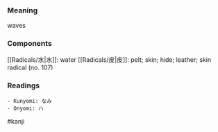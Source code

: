 ### Meaning

waves

### Components

[[Radicals/水|水]]: water [[Radicals/皮|皮]]: pelt; skin; hide; leather; skin radical (no. 107)

### Readings

```
- Kunyomi: なみ
- Onyomi: ハ
```

#kanji